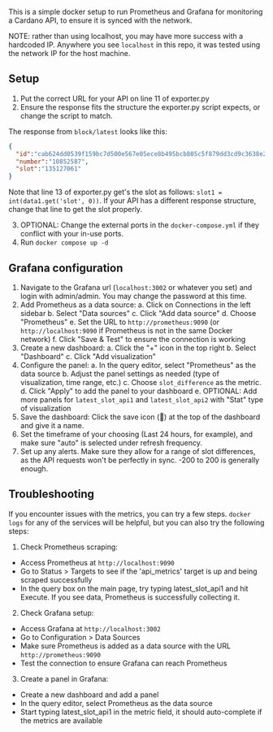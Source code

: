 This is a simple docker setup to run Prometheus and Grafana for monitoring a Cardano API, to ensure it is synced with the network. 

NOTE: rather than using localhost, you may have more success with a hardcoded IP. Anywhere you see `localhost` in this repo, it was tested using the network IP for the host machine. 

## Setup

1. Put the correct URL for your API on line 11 of exporter.py
2. Ensure the response fits the structure the exporter.py script expects, or change the script to match. 

The response from `block/latest` looks like this: 
```json
{
  "id":"cab624dd0539f159bc7d500e567e05ece8b495bcb805c5f879dd3cd9c3638e29",
  "number":"10852587",
  "slot":"135127061"
}
```

Note that line 13 of exporter.py get's the slot as follows: `slot1 = int(data1.get('slot', 0))`. If your API has a different response structure, change that line to get the slot properly. 

3. OPTIONAL: Change the external ports in the `docker-compose.yml` if they conflict with your in-use ports. 
4. Run `docker compose up -d`

## Grafana configuration

1. Navigate to the Grafana url (`localhost:3002` or whatever you set) and login with admin/admin. You may change the password at this time. 
2. Add Prometheus as a data source:
  a. Click on Connections in the left sidebar
  b. Select "Data sources"
  c. Click "Add data source"
  d. Choose "Prometheus"
  e. Set the URL to `http://prometheus:9090` (or `http://localhost:9090` if Prometheus is not in the same Docker network)
  f. Click "Save & Test" to ensure the connection is working
3. Create a new dashboard:
  a. Click the "+" icon in the top right
  b. Select "Dashboard"
  c. Click "Add visualization"
4. Configure the panel:
  a. In the query editor, select "Prometheus" as the data source
  b. Adjust the panel settings as needed (type of visualization, time range, etc.)
  c. Choose `slot_difference` as the metric. 
  d. Click "Apply" to add the panel to your dashboard
  e. OPTIONAL: Add more panels for `latest_slot_api1` and `latest_slot_api2` with "Stat" type of visualization
5. Save the dashboard: Click the save icon (💾) at the top of the dashboard and give it a name.
6. Set the timeframe of your choosing (Last 24 hours, for example), and make sure "auto" is selected under refresh frequency. 
7. Set up any alerts. Make sure they allow for a range of slot differences, as the API requests won't be perfectly in sync. -200 to 200 is generally enough. 

## Troubleshooting

If you encounter issues with the metrics, you can try a few steps. `docker logs` for any of the services will be helpful, but you can also try the following steps:

1. Check Prometheus scraping:
  - Access Prometheus at `http://localhost:9090`
  - Go to Status > Targets to see if the 'api_metrics' target is up and being scraped successfully
  - In the query box on the main page, try typing latest_slot_api1 and hit Execute. If you see data, Prometheus is successfully collecting it.
2. Check Grafana setup:
  - Access Grafana at `http://localhost:3002`
  - Go to Configuration > Data Sources
  - Make sure Prometheus is added as a data source with the URL `http://prometheus:9090`
  - Test the connection to ensure Grafana can reach Prometheus
3. Create a panel in Grafana:
  - Create a new dashboard and add a panel
  - In the query editor, select Prometheus as the data source
  - Start typing latest_slot_api1 in the metric field, it should auto-complete if the metrics are available